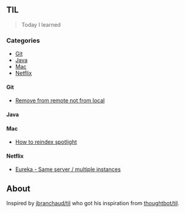 ## TIL 

> Today I learned


### Categories 

* [Git](#git)
* [Java](#java)
* [Mac](#mac)
* [Netflix](#netflix)

#### Git

* [Remove from remote not from local](git/remote_from_remote.md)

#### Java

#### Mac 

* [How to reindex spotlight](mac/how-to-reindex.md)

#### Netflix

* [Eureka - Same server / multiple instances](netflix/multiple-instances.md)

## About

Inspired by
[jbranchaud/til](https://github.com/jbranchaud/til) who got his inspiration from [thoughtbot/til](https://github.com/thoughtbot/til).
